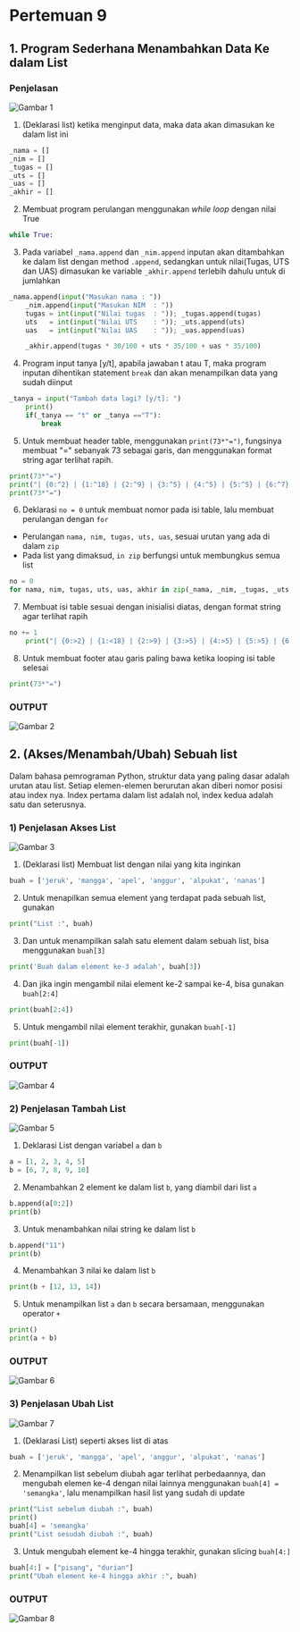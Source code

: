 # Pertemuan 9

## 1. Program Sederhana Menambahkan Data Ke dalam List
### Penjelasan
![Gambar 1](Screenshots/input_data.png)

1. (Deklarasi list) ketika menginput data, maka data akan dimasukan ke dalam list ini
```python
_nama = []
_nim = []
_tugas = []
_uts = []
_uas = []
_akhir = []
```

2. Membuat program perulangan menggunakan _while loop_ dengan nilai True
```python
while True:
```

3. Pada variabel `_nama.append` dan `_nim.append` inputan akan ditambahkan ke dalam list dengan method `.append`, sedangkan untuk nilai(Tugas, UTS dan UAS) dimasukan ke variable `_akhir.append` terlebih dahulu untuk di jumlahkan
```python
_nama.append(input("Masukan nama : "))
    _nim.append(input("Masukan NIM  : "))
    tugas = int(input("Nilai tugas  : ")); _tugas.append(tugas)
    uts   = int(input("Nilai UTS    : ")); _uts.append(uts)
    uas   = int(input("Nilai UAS    : ")); _uas.append(uas)

    _akhir.append(tugas * 30/100 + uts * 35/100 + uas * 35/100)
```

4. Program input tanya [y/t], apabila jawaban t atau T, maka program inputan dihentikan statement `break` dan akan menampilkan data yang sudah diinput
```python
_tanya = input("Tambah data lagi? [y/t]: ")
    print()
    if(_tanya == "t" or _tanya =="T"):
        break
```

5. Untuk membuat header table, menggunakan `print(73*"=")`, fungsinya membuat "=" sebanyak 73 sebagai garis, dan menggunakan format string agar terlihat rapih. 
```python
print(73*"=")
print("| {0:^2} | {1:^18} | {2:^9} | {3:^5} | {4:^5} | {5:^5} | {6:^7} |".format("No", "Nama", "NIM", "Tugas", "UTS", "UAS", "Akhir"))
print(73*"=")
```

6. Deklarasi `no = 0` untuk membuat nomor pada isi table, lalu membuat perulangan dengan `for`
- Perulangan `nama, nim, tugas, uts, uas`, sesuai urutan yang ada di dalam `zip`
- Pada list yang dimaksud, `in zip` berfungsi untuk membungkus semua list
```python
no = 0
for nama, nim, tugas, uts, uas, akhir in zip(_nama, _nim, _tugas, _uts, _uas, _akhir):
```

7. Membuat isi table sesuai dengan inisialisi diatas, dengan format string agar terlihat rapih
```python
no += 1    
    print("| {0:>2} | {1:<18} | {2:>9} | {3:>5} | {4:>5} | {5:>5} | {6:>7.2f} |".format(no, nama, nim, tugas, uts, uas, akhir))
```

8. Untuk membuat footer atau garis paling bawa ketika looping isi table selesai
```python
print(73*"=")
```

### OUTPUT
![Gambar 2](Screenshots/output_input_data.png)

## 2. (Akses/Menambah/Ubah) Sebuah list
Dalam bahasa pemrograman Python, struktur data yang paling dasar adalah urutan atau list. Setiap elemen-elemen berurutan akan diberi nomor posisi atau index nya. Index pertama dalam list adalah nol, index kedua adalah satu dan seterusnya.
### 1) Penjelasan Akses List
![Gambar 3](Screenshots/akses_list.png)

1. (Deklarasi list) Membuat list dengan nilai yang kita inginkan
```python
buah = ['jeruk', 'mangga', 'apel', 'anggur', 'alpukat', 'nanas']
```

2. Untuk menapilkan semua element yang terdapat pada sebuah list, gunakan
```python
print("List :", buah)
```

3. Dan untuk menampilkan salah satu element dalam sebuah list, bisa menggunakan `buah[3]`
```python
print('Buah dalam element ke-3 adalah', buah[3])
```

4. Dan jika ingin mengambil nilai element ke-2 sampai ke-4, bisa gunakan `buah[2:4]`
```python
print(buah[2:4])
```

5. Untuk mengambil nilai element terakhir, gunakan `buah[-1]`
```python
print(buah[-1])
```

### OUTPUT
![Gambar 4](Screenshots/output_akses_list.png)

### 2) Penjelasan Tambah List
![Gambar 5](Screenshots/tambah_list.png)

1. Deklarasi List dengan variabel `a` dan `b`
```python
a = [1, 2, 3, 4, 5]
b = [6, 7, 8, 9, 10]
```

2. Menambahkan 2 element ke dalam list `b`, yang diambil dari list `a`
```python
b.append(a[0:2])
print(b)
```

3. Untuk menambahkan nilai string ke dalam list `b`
```python
b.append("11")
print(b)
```

4. Menambahkan 3 nilai ke dalam list `b`
```python
print(b + [12, 13, 14])
```

5. Untuk menampilkan list `a` dan `b` secara bersamaan, menggunakan operator `+`
```python
print()
print(a + b)
```

### OUTPUT
![Gambar 6](Screenshots/output_tambah_list.png)

### 3) Penjelasan Ubah List
![Gambar 7](Screenshots/ubah_list.png)

1. (Deklarasi List) seperti akses list di atas
```python
buah = ['jeruk', 'mangga', 'apel', 'anggur', 'alpukat', 'nanas']
```

2. Menampilkan list sebelum diubah agar terlihat perbedaannya, dan mengubah elemen ke-4 dengan nilai lainnya menggunakan `buah[4] = 'semangka'`, lalu menampilkan hasil list yang sudah di update
```python
print("List sebelum diubah :", buah)
print()
buah[4] = 'semangka'
print("List sesudah diubah :", buah)
```

3. Untuk mengubah element ke-4 hingga terakhir, gunakan slicing `buah[4:]`
```python
buah[4:] = ["pisang", "durian"]
print("Ubah element ke-4 hingga akhir :", buah)
```

### OUTPUT
![Gambar 8](Screenshots/output_ubah_list.png)
